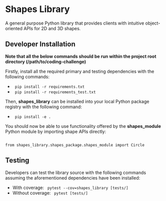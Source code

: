 <h1> Shapes Library </h1>
<p>A general purpose Python library that provides clients with intuitive object-oriented APIs for 2D and 3D shapes.</p>

<h2> Developer Installation </h2>

**Note that all the below commands should be run within the project root directory (/path/to/coding-challenge)**

Firstly, install all the required primary and testing dependencies with the following commands:

- <code> pip install -r requirements.txt </code>
- <code> pip install -r requirements_test.txt </code>

Then, **shapes_library** can be installed into your local Python package registry with the following command:


- <code> pip install -e . </code>

You should now be able to use functionality offered by the **shapes_module** Python module by importing shape APIs directly:

<code>
from shapes_library.shapes_package.shapes_module import Circle
</code>

<p>
<h2> Testing </h2>
Developers can test the library source with the following commands assuming the aforementioned dependencies have been installed:

- With coverage: <code> pytest --cov=shapes_library [tests/] </code>
- Without coverage: <code> pytest [tests/]</code>
</p>
